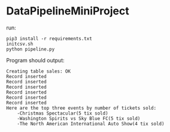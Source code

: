 # DataPipelineMiniProject

run:
```
pip3 install -r requirements.txt
initcsv.sh
python pipeline.py
```

Program should output:
```
Creating table sales: OK
Record inserted
Record inserted
Record inserted
Record inserted
Record inserted
Record inserted
Here are the top three events by number of tickets sold:
    -Christmas Spectacular(5 tix sold)
    -Washington Spirits vs Sky Blue FC(5 tix sold)
    -The North American International Auto Show(4 tix sold)
```
